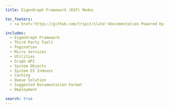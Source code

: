 ```yaml
---
title: EigenGraph Framework (EGF) Modes

toc_footers:
  - <a href='https://github.com/tripit/slate'>Documentation Powered by Slate</a>

includes:
  - EigenGraph Framework
  - Third Party Tools
  - Pagination
  - Micro Services
  - Utilities
  - Graph API
  - System Objects
  - System ES Indexes
  - Caching
  - Queue Solution
  - Suggested Documentation Format
  - Deployment

search: true
---
```

